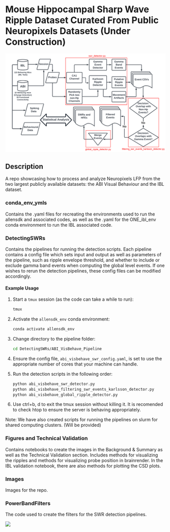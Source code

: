 # Mouse Hippocampal Sharp Wave Ripple Dataset Curated From Public Neuropixels Datasets (Under Construction)

![](Images/Workflow_with_scripts1.png)

## Description
A repo showcasing how to process and analyze Neuropixels LFP from the two largest publicly available datasets: the ABI Visual Behaviour and the IBL dataset.

### conda_env_ymls

Contains the .yaml files for recreating the environments used to run the allensdk and associated codes, as well as the .yaml for the ONE_ibl_env conda environment to run the IBL associated code.

### DetectingSWRs

Contains the pipelines for running the detection scripts. Each pipeline contains a config file which sets input and output as well as parameters of the pipeline, such as ripple envelope threshold, and whether to include or exclude gamma band events when computing the global level events. If one wishes to rerun the detection pipelines, these config files can be modified accordingly.

#### Example Usage
1. Start a `tmux` session (as the code can take a while to run):
    ```bash
    tmux
    ```

2. Activate the `allensdk_env` conda environment:
    ```bash
    conda activate allensdk_env
    ```

3. Change directory to the pipeline folder:
    ```bash
    cd DetectingSWRs/ABI_VisBehave_Pipeline
    ```

4. Ensure the config file, `abi_visbehave_swr_config.yaml`, is set to use the appropriate number of cores that your machine can handle.

5. Run the detection scripts in the following order:
    ```bash
    python abi_visbehave_swr_detector.py
    python abi_visbehave_filtering_swr_events_karlsson_detector.py
    python abi_visbehave_global_ripple_detector.py
    ```

6.  Use ctrl+b, d to exit the tmux session without killing it. It is recomended to check htop to ensure the server is behaving appropriately.

Note:  We have also created scripts for running the pipelines on slurm for shared computing clusters.  (Will be provided)

### Figures and Technical Validation

Contains notebooks to create the images in the Background & Summary as well as the Technical Validation section. Includes methods for visualizing the ripples and methods for visualizing probe position in brainrender. In the IBL validation notebook, there are also methods for plotting the CSD plots.

### Images

Images for the repo.

### PowerBandFilters

The code used to create the filters for the SWR detection pipelines.


![](Images/figure_one_v6.svg)
